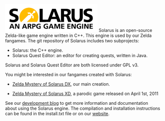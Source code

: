 ![alt text](/images/solaruslogo.png)
Solarus is an open-source Zelda-like game engine written in C++.
This engine is used by our Zelda fangames.
The git repository of Solarus includes two subprojects:

* Solarus: the C++ engine.
* Solarus Quest Editor: an editor for creating quests, written in Java.

Solarus and Solarus Quest Editor are both licensed under GPL v3.

You might be interested in our fangames created with Solarus:

* [Zelda Mystery of Solarus DX](https://github.com/christopho/zsdx), our main creation.

* [Zelda Mystery of Solarus XD](https://github.com/christopho/zsxd), a parodic game released on April 1st, 2011

See our [development blog](http://www.solarus-games.org) to get more
information and documentation about using the Solarus engine.
The compilation and installation instructions can be found
in the install.txt file or on our [website](http://www.solarus-games.org/source-code/compilation-instructions).
